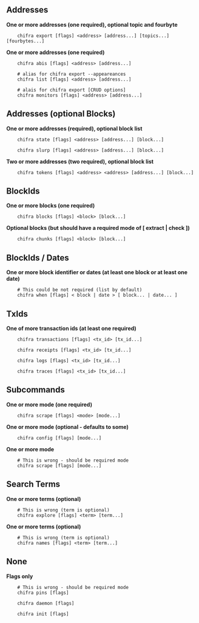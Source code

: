 ## Addresses

**One or more addresses (one required), optional topic and fourbyte**

```
    chifra export [flags] <address> [address...] [topics...] [fourbytes...]
```

**One or more addresses (one required)**

```
    chifra abis [flags] <address> [address...]

    # alias for chifra export --appeareances
    chifra list [flags] <address> [address...]

    # alais for chifra export [CRUD options]
    chifra monitors [flags] <address> [address...]
```

## Addresses (optional Blocks)

**One or more addresses (required), optional block list**

```
    chifra state [flags] <address> [address...] [block...]

    chifra slurp [flags] <address> [address...] [block...]
```

**Two or more addresses (two required), optional block list**

```
    chifra tokens [flags] <address> <address> [address...] [block...]
```

## BlockIds

**One or more blocks (one required)**

```
    chifra blocks [flags] <block> [block...]
```

**Optional blocks (but should have a required mode of [ extract | check ])**

```
    chifra chunks [flags] <block> [block...]
```

## BlockIds / Dates

**One or more block identifier or dates (at least one block or at least one date)**

```
    # This could be not required (list by default)
    chifra when [flags] < block | date > [ block... | date... ]
```


## TxIds

**One of more transaction ids (at least one required)**

```
    chifra transactions [flags] <tx_id> [tx_id...]

    chifra receipts [flags] <tx_id> [tx_id...]

    chifra logs [flags] <tx_id> [tx_id...]

    chifra traces [flags] <tx_id> [tx_id...]
```

## Subcommands

**One or more mode (one required)**

```
    chifra scrape [flags] <mode> [mode...]
```

**One or more mode (optional - defaults to some)**

```
    chifra config [flags] [mode...]
```

**One or more mode**

```
    # This is wrong - should be required mode
    chifra scrape [flags] [mode...]
```

## Search Terms

**One or more terms (optional)**

```
    # This is wrong (term is optional)
    chifra explore [flags] <term> [term...]
```

**One or more terms (optional)**

```
    # This is wrong (term is optional)
    chifra names [flags] <term> [term...]
```

## None

**Flags only**

```
    # This is wrong - should be required mode
    chifra pins [flags]

    chifra daemon [flags]

    chifra init [flags]
```
